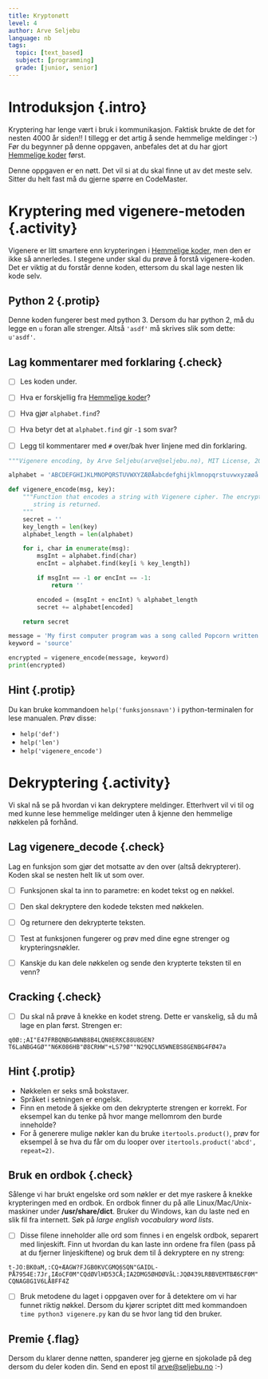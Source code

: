 ```yaml
---
title: Kryptonøtt
level: 4
author: Arve Seljebu
language: nb
tags:
  topic: [text_based]
  subject: [programming]
  grade: [junior, senior]
---
```


# Introduksjon {.intro}
Kryptering har lenge vært i bruk i kommunikasjon. Faktisk brukte de
det for nesten 4000 år siden!! I tillegg er det artig å sende
hemmelige meldinger :-) Før du begynner på denne oppgaven, anbefales
det at du har gjort [Hemmelige koder] først.

Denne oppgaven er en nøtt. Det vil si at du skal finne ut av det meste selv.
Sitter du helt fast må du gjerne spørre en CodeMaster.


# Kryptering med vigenere-metoden {.activity}
Vigenere er litt smartere enn krypteringen i [Hemmelige koder],
men den er ikke så annerledes. I stegene under skal du prøve å forstå
vigenere-koden. Det er viktig at du forstår denne koden, ettersom du skal lage
nesten lik kode selv.

## Python 2 {.protip}
Denne koden fungerer best med python 3. Dersom du har python 2, må du legge en
`u` foran alle strenger. Altså `'asdf'` må skrives slik som dette: `u'asdf'`.

## Lag kommentarer med forklaring {.check}
- [ ] Les koden under.
- [ ] Hva er forskjellig fra [Hemmelige koder]?
- [ ] Hva gjør `alphabet.find`?
- [ ] Hva betyr det at `alphabet.find` gir `-1` som svar?
- [ ] Legg til kommentarer med `#` over/bak hver linjene med din forklaring.


```python
"""Vigenere encoding, by Arve Seljebu(arve@seljebu.no), MIT License, 2014"""

alphabet = 'ABCDEFGHIJKLMNOPQRSTUVWXYZÆØÅabcdefghijklmnopqrstuvwxyzæøå .,?-_;:+1234567890"'

def vigenere_encode(msg, key):
    """Function that encodes a string with Vigenere cipher. The encrypted
       string is returned.
    """
    secret = ''
    key_length = len(key)
    alphabet_length = len(alphabet)

    for i, char in enumerate(msg):
        msgInt = alphabet.find(char)
        encInt = alphabet.find(key[i % key_length])

        if msgInt == -1 or encInt == -1:
            return ''

        encoded = (msgInt + encInt) % alphabet_length
        secret += alphabet[encoded]

    return secret

message = 'My first computer program was a song called Popcorn written in QBasic. The second computer program I made was a bot made for IRC.'
keyword = 'source'

encrypted = vigenere_encode(message, keyword)
print(encrypted)
```

## Hint {.protip}
Du kan bruke kommandoen `help('funksjonsnavn')` i python-terminalen for lese
manualen. Prøv disse:

- `help('def')`
- `help('len')`
- `help('vigenere_encode')`


# Dekryptering {.activity}

Vi skal nå se på hvordan vi kan dekryptere meldinger. Etterhvert vil
vi til og med kunne lese hemmelige meldinger uten å kjenne den
hemmelige nøkkelen på forhånd.

## Lag vigenere_decode {.check}
Lag en funksjon som gjør det motsatte av den over (altså dekrypterer). Koden skal
se nesten helt lik ut som over.

- [ ] Funksjonen skal ta inn to parametre: en kodet tekst og en nøkkel.
- [ ] Den skal dekryptere den kodede teksten med nøkkelen.
- [ ] Og returnere den dekrypterte teksten.
- [ ] Test at funksjonen fungerer og prøv med dine egne strenger og krypteringsnøkler.
- [ ] Kanskje du kan dele nøkkelen og sende den krypterte teksten til en venn?


## Cracking {.check}
- [ ] Du skal nå prøve å knekke en kodet streng. Dette er vanskelig, så du må lage en
plan først. Strengen er:

`q0Ø:;AI"E47FRBQNBG4WNB8B4LQN8ERKC88U8GEN?T6LaNBG4GØ""N6K086HB"Ø8CRHW"+LS79Ø""N29QCLN5WNEBS8GENBG4FØ47a`

## Hint {.protip}
- Nøkkelen er seks små bokstaver.
- Språket i setningen er engelsk.
- Finn en metode å sjekke om den dekrypterte strengen er korrekt. For eksempel kan du tenke på hvor
  mange mellomrom den burde inneholde?
- For å generere mulige nøkler kan du bruke `itertools.product()`, prøv for eksempel å se hva du får om du looper over `itertools.product('abcd', repeat=2)`.

## Bruk en ordbok {.check}
Sålenge vi har brukt engelske ord som nøkler er det mye raskere å knekke
krypteringen med en ordbok. En ordbok finner du på alle Linux/Mac/Unix-maskiner
under **/usr/share/dict**. Bruker du Windows, kan du laste ned en slik fil fra
internett. Søk på *large english vocabulary word lists*.

- [ ] Disse filene inneholder alle ord som finnes i en engelsk ordbok, separert med linjeskift. Finn ut hvordan du kan laste inn ordene fra filen (pass på at du fjerner linjeskiftene) og bruk dem til å dekryptere en ny streng:

`t-JO:BK0aM,:CQ+ÆAGW?FJGB0KVCGMQ6SQN"GAIDL-PÅ7954E:7Jr,IÆoCF0M"CQdØVlHD53CÅ;IA2DMG5ØHDØVåL:JQØ439LRBBVEMTBÆ6CF0M"CQNAG8G1V6LÅ8FF4Z`

- [ ] Bruk metodene du laget i oppgaven over for å detektere om vi har funnet riktig
nøkkel. Dersom du kjører scriptet ditt med kommandoen `time python3 vigenere.py`
kan du se hvor lang tid den bruker.


## Premie {.flag}
Dersom du klarer denne nøtten, spanderer jeg gjerne en sjokolade på deg dersom
du deler koden din. Send en epost til arve@seljebu.no :-)


[Hemmelige koder]: ../hemmelige_koder/hemmelige_koder.html
